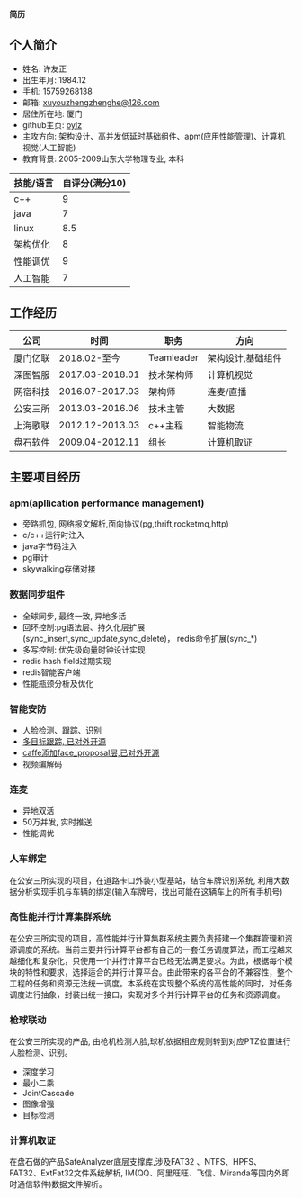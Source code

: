 **简历**
## 个人简介

* 姓名: 许友正
* 出生年月: 1984.12
* 手机: 15759268138
* 邮箱: xuyouzhengzhenghe@126.com
* 居住所在地: 厦门
* github主页:  [oylz](https://github.com/oylz)
* 主攻方向: 架构设计、高并发低延时基础组件、apm(应用性能管理)、计算机视觉(人工智能)
* 教育背景: 2005-2009山东大学物理专业, 本科

技能/语言|自评分(满分10)
-|-
c++|9
java|7
linux|8.5
架构优化|8
性能调优|9
人工智能|7

## 工作经历

公司|时间|职务|方向
-|-|-|-
厦门亿联|2018.02-至今|Teamleader|架构设计,基础组件
深图智服|2017.03-2018.01|技术架构师|计算机视觉
网宿科技|2016.07-2017.03|架构师|连麦/直播
公安三所|2013.03-2016.06|技术主管|大数据
上海歌联|2012.12-2013.03|c++主程|智能物流
盘石软件|2009.04-2012.11|组长|计算机取证

## 主要项目经历

### apm(apllication performance management)
* 旁路抓包, 网络报文解析,面向协议(pg,thrift,rocketmq,http)
* c/c++运行时注入
* java字节码注入
* pg审计
* skywalking存储对接

### 数据同步组件
* 全球同步, 最终一致, 异地多活
* 回环控制:pg语法层、持久化层扩展(sync_insert,sync_update,sync_delete)， redis命令扩展(sync_\*)
* 多写控制: 优先级向量时钟设计实现
* redis hash field过期实现 
* redis智能客户端
* 性能瓶颈分析及优化

### 智能安防
* 人脸检测、跟踪、识别
* [多目标跟踪, 已对外开源](https://github.com/oylz/DS)
* [caffe添加face_proposal层,已对外开源](https://github.com/oylz/caffe-pvanet-shufflenet)
* 视频编解码

### 连麦
* 异地双活
* 50万并发, 实时推送
* 性能调优

### 人车绑定

在公安三所实现的项目，在道路卡口外装小型基站，结合车牌识别系统, 利用大数据分析实现手机与车辆的绑定(输入车牌号，找出可能在这辆车上的所有手机号)

### 高性能并行计算集群系统

在公安三所实现的项目，高性能并行计算集群系统主要负责搭建一个集群管理和资源调度的系统。当前主要并行计算平台都有自己的一套任务调度算法，而工程越来越细化和复杂化，只使用一个并行计算平台已经无法满足要求。为此，根据每个模块的特性和要求，选择适合的并行计算平台。由此带来的各平台的不兼容性，整个工程的任务和资源无法统一调度。本系统在实现整个系统的高性能的同时，对任务调度进行抽象，封装出统一接口，实现对多个并行计算平台的任务和资源调度。

### 枪球联动

在公安三所实现的产品, 由枪机检测人脸,球机依据相应规则转到对应PTZ位置进行人脸检测、识别。
* 深度学习
* 最小二乘
* JointCascade
* 图像增强
* 目标检测

### 计算机取证

在盘石做的产品SafeAnalyzer底层支撑库,涉及FAT32	、NTFS、HPFS、FAT32、ExtFat32文件系统解析, IM(QQ、阿里旺旺、飞信、Miranda等国内外即时通信软件)数据文件解析。








